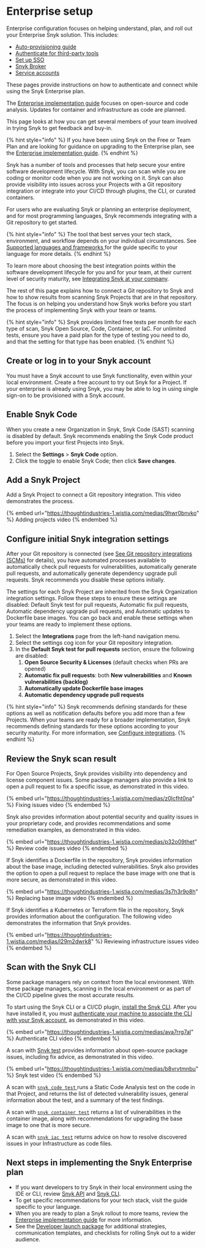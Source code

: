 # Enterprise setup

Enterprise configuration focuses on helping understand, plan, and roll out your Enterprise Snyk solution. This includes:

* [Auto-provisioning guide](auto-provisioning-guide.md)
* [Authenticate for third-party tools](authentication-for-third-party-tools.md)
* [Set up SSO](single-sign-on-sso-for-authentication-to-snyk/)
* [Snyk Broker](snyk-broker/)
* [Service accounts](service-accounts/)

These pages provide instructions on how to authenticate and connect while using the Snyk Enterprise plan.

The [Enterprise implementation guide](../implement-snyk/enterprise-implementation-guide/) focuses on open-source and code analysis. Updates for container and infrastructure as code are planned.

This page looks at how you can get several members of your team involved in trying Snyk to get feedback and buy-in.

{% hint style="info" %}
If you have been using Snyk on the Free or Team Plan and are looking for guidance on upgrading to the Enterprise plan, see the [Enterprise implementation guide](../implement-snyk/enterprise-implementation-guide/).
{% endhint %}

Snyk has a number of tools and processes that help secure your entire software development lifecycle. With Snyk, you can scan while you are coding or monitor code when you are not working on it. Snyk can also provide visibility into issues across your Projects with a Git repository integration or integrate into your CI/CD through plugins, the CLI, or curated containers.

For users who are evaluating Snyk or planning an enterprise deployment, and for most programming languages, Snyk recommends integrating with a Git repository to get started.

{% hint style="info" %}
The tool that best serves your tech stack, environment, and workflow depends on your individual circumstances. See [Supported languages and frameworks ](../supported-languages-package-managers-and-frameworks/)for the guide specific to your language for more details.
{% endhint %}

To learn more about choosing the best integration points within the software development lifecycle for you and for your team, at their current level of security maturity, see [Integrating Snyk at your company](https://learn.snyk.io/lesson/integrate-snyk-at-your-company/).

The rest of this page explains how to connect a Git repository to Snyk and how to show results from scanning Snyk Projects that are in that repository. The focus is on helping you understand how Snyk works before you start the process of implementing Snyk with your team or teams.

{% hint style="info" %}
Snyk provides limited free tests per month for each type of scan, Snyk Open Source, Code, Container, or IaC. For unlimited tests, ensure you have a paid plan for the type of testing you need to do, and that the setting for that type has been enabled.
{% endhint %}

## Create or log in to your Snyk account

You must have a Snyk account to use Snyk functionality, even within your local environment. Create a free account to try out Snyk for a Project. If your enterprise is already using Snyk, you may be able to log in using single sign-on to be provisioned with a Snyk account.

## **Enable Snyk Code**

When you create a new Organization in Snyk, Snyk Code (SAST) scanning is disabled by default. Snyk recommends enabling the Snyk Code product before you import your first Projects into Snyk.

1. Select the **Settings** > **Snyk Code** option.
2. Click the toggle to enable Snyk Code; then click **Save changes**.

## **Add a Snyk Project**

Add a Snyk Project to connect a Git repository integration. This video demonstrates the process.

{% embed url="https://thoughtindustries-1.wistia.com/medias/9hwr0bnvko" %}
Adding projects video
{% endembed %}

## **Configure initial Snyk integration settings**

After your Git repository is connected (see [See Git repository integrations (SCMs)](../scm-integrations/organization-level-integrations/) for details), you have automated processes available to automatically check pull requests for vulnerabilities, automatically generate pull requests, and automatically generate dependency upgrade pull requests. Snyk recommends you disable these options initially.

The settings for each Snyk Project are inherited from the Snyk Organization integration settings. Follow these steps to ensure these settings are disabled: Default Snyk test for pull requests, Automatic fix pull requests, Automatic dependency upgrade pull requests, and Automatic updates to Dockerfile base images. You can go back and enable these settings when your teams are ready to implement these options.

1. Select the **Integrations** page from the left-hand navigation menu.
2. Select the settings cog icon for your Git repository integration.
3. In the **Default Snyk test for pull requests** section, ensure the following are disabled:
   1. **Open Source Security & Licenses** (default checks when PRs are opened)
   2. **Automatic fix pull requests**: both **New vulnerabilities** and **Known vulnerabilities (backlog)**
   3. **Automatically update Dockerfile base images**
   4. **Automatic dependency upgrade pull requests**

{% hint style="info" %}
Snyk recommends defining standards for these options as well as notification defaults before you add more than a few Projects. When your teams are ready for a broader implementation, Snyk recommends defining standards for these options according to your security maturity. For more information, see [Configure integrations](../implement-snyk/enterprise-implementation-guide/phase-2-configure-account/set-visibility-and-configure-an-organization-template/configure-integrations.md).
{% endhint %}

## **Review the Snyk scan result**

For Open Source Projects, Snyk provides visibility into dependency and license component issues. Some package managers also provide a link to open a pull request to fix a specific issue, as demonstrated in this video.

{% embed url="https://thoughtindustries-1.wistia.com/medias/z0lcfht0na" %}
Fixing issues video
{% endembed %}

Snyk also provides information about potential security and quality issues in your proprietary code, and provides recommendations and some remediation examples, as demonstrated in this video.

{% embed url="https://thoughtindustries-1.wistia.com/medias/p32o09thet" %}
Review code issues video
{% endembed %}

If Snyk identifies a Dockerfile in the repository, Snyk provides information about the base image, including detected vulnerabilities. Snyk also provides the option to open a pull request to replace the base image with one that is more secure, as demonstrated in this video.

{% embed url="https://thoughtindustries-1.wistia.com/medias/3s7h3r9o8h" %}
Replacing base image video
{% endembed %}

If Snyk identifies a Kubernetes or Terraform file in the repository, Snyk provides information about the configuration. The following video demonstrates the information that Snyk provides.

{% embed url="https://thoughtindustries-1.wistia.com/medias/l29m2dwrk8" %}
Reviewing infrastructure issues video
{% endembed %}

## Scan with the Snyk CLI

Some package managers rely on context from the local environment. With these package managers, scanning in the local environment or as part of the CI/CD pipeline gives the most accurate results.

To start using the Snyk CLI or a CI/CD plugin, [install the Snyk CLI](../cli-ide-and-ci-cd-integrations/snyk-cli/install-or-update-the-snyk-cli/). After you have installed it, you must [authenticate your machine to associate the CLI with your Snyk account](../snyk-cli/authenticate-to-use-the-cli.md), as demonstrated in this video.

{% embed url="https://thoughtindustries-1.wistia.com/medias/ava7rrg7al" %}
Authenticate CLI video
{% endembed %}

A scan with [Snyk test](../cli-ide-and-ci-cd-integrations/snyk-cli/scan-and-maintain-projects-using-the-cli/snyk-cli-for-open-source/) provides information about open-source package issues, including fix advice, as demonstrated in this video.

{% embed url="https://thoughtindustries-1.wistia.com/medias/b8vrvtmnbu" %}
Snyk test video
{% endembed %}

A scan with [`snyk code test` ](../cli-ide-and-ci-cd-integrations/snyk-cli/scan-and-maintain-projects-using-the-cli/snyk-cli-for-snyk-code/)runs a Static Code Analysis test on the code in that Project, and returns the list of detected vulnerability issues, general information about the test, and a summary of the test findings.

A scan with [`snyk container test`](../cli-ide-and-ci-cd-integrations/snyk-cli/scan-and-maintain-projects-using-the-cli/snyk-cli-for-snyk-container/) returns a list of vulnerabilities in the container image, along with recommendations for upgrading the base image to one that is more secure.

A scan with [`snyk iac test`](../cli-ide-and-ci-cd-integrations/snyk-cli/scan-and-maintain-projects-using-the-cli/snyk-cli-for-iac/) returns advice on how to resolve discovered issues in your Infrastructure as code files.

## Next steps in implementing the Snyk Enterprise plan

* If you want developers to try Snyk in their local environment using the IDE or CLI, review [Snyk API](../snyk-api/) and [Snyk CLI](../cli-ide-and-ci-cd-integrations/snyk-cli/).
* To get specific recommendations for your tech stack, visit the guide specific to your language.
* When you are ready to plan a Snyk rollout to more teams, review the [Enterprise implementation guide](../implement-snyk/enterprise-implementation-guide/) for more information.
* See the [Developer launch package](https://assets.ctfassets.net/4un77bcsnjzw/2YfaqJNMsogGNJM6BBQz4p/8f5ca77b9c40a1bbe14cc9fb0aa05462/Snyk-developer-launch-package.pdf) for additional strategies, communication templates, and checklists for rolling Snyk out to a wider audience.
